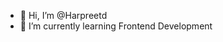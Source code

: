 - 👋 Hi, I’m @Harpreetd
- 🌱 I’m currently learning Frontend Development


<!---
Harpreetd/Harpreetd is a ✨ special ✨ repository because its `README.md` (this file) appears on your GitHub profile.
You can click the Preview link to take a look at your changes.
--->
